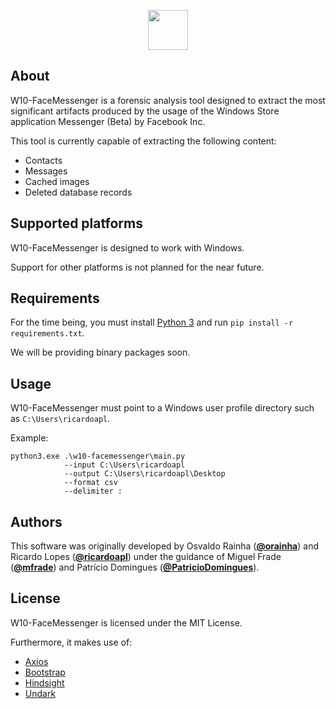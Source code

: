 <p align="center">
  <img src="https://user-images.githubusercontent.com/48807108/85414813-7efba700-b564-11ea-85a6-2098fe48de87.png" width="64"/>
</p>

## About

W10-FaceMessenger is a forensic analysis tool designed to extract the most significant artifacts produced by the usage of the Windows Store application Messenger (Beta) by Facebook Inc.

This tool is currently capable of extracting the following content:
- Contacts
- Messages
- Cached images
- Deleted database records

## Supported platforms

W10-FaceMessenger is designed to work with Windows.

Support for other platforms is not planned for the near future.

## Requirements

For the time being, you must install [Python 3](https://www.python.org/) and run ```pip install -r requirements.txt```.

We will be providing binary packages soon.

## Usage

W10-FaceMessenger must point to a Windows user profile directory such as `C:\Users\ricardoapl`.

Example:

```
python3.exe .\w10-facemessenger\main.py
            --input C:\Users\ricardoapl
            --output C:\Users\ricardoapl\Desktop
            --format csv
            --delimiter :
```

## Authors

This software was originally developed by Osvaldo Rainha ([**@orainha**](https://github.com/orainha)) and Ricardo Lopes ([**@ricardoapl**](https://github.com/ricardoapl)) under the guidance of Miguel Frade ([**@mfrade**](https://github.com/mfrade)) and Patrício Domingues ([**@PatricioDomingues**](https://github.com/PatricioDomingues/)).

## License

W10-FaceMessenger is licensed under the MIT License.

Furthermore, it makes use of:

- [Axios](https://github.com/axios/axios)
- [Bootstrap](https://getbootstrap.com/)
- [Hindsight](https://github.com/obsidianforensics/hindsight)
- [Undark](https://pldaniels.com/undark)